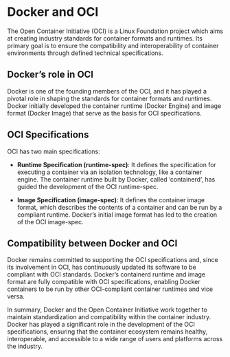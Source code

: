 # Docker and OCI

The Open Container Initiative (OCI) is a Linux Foundation project which aims at creating industry standards for container formats and runtimes. Its primary goal is to ensure the compatibility and interoperability of container environments through defined technical specifications.

## Docker’s role in OCI

Docker is one of the founding members of the OCI, and it has played a pivotal role in shaping the standards for container formats and runtimes. Docker initially developed the container runtime (Docker Engine) and image format (Docker Image) that serve as the basis for OCI specifications.

## OCI Specifications

OCI has two main specifications:

- **Runtime Specification (runtime-spec)**: It defines the specification for executing a container via an isolation technology, like a container engine. The container runtime built by Docker, called ‘containerd’, has guided the development of the OCI runtime-spec.

- **Image Specification (image-spec)**: It defines the container image format, which describes the contents of a container and can be run by a compliant runtime. Docker’s initial image format has led to the creation of the OCI image-spec.

## Compatibility between Docker and OCI

Docker remains committed to supporting the OCI specifications and, since its involvement in OCI, has continuously updated its software to be compliant with OCI standards. Docker’s containerd runtime and image format are fully compatible with OCI specifications, enabling Docker containers to be run by other OCI-compliant container runtimes and vice versa.

In summary, Docker and the Open Container Initiative work together to maintain standardization and compatibility within the container industry. Docker has played a significant role in the development of the OCI specifications, ensuring that the container ecosystem remains healthy, interoperable, and accessible to a wide range of users and platforms across the industry.
